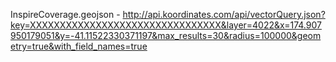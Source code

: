 InspireCoverage.geojson - http://api.koordinates.com/api/vectorQuery.json?key=XXXXXXXXXXXXXXXXXXXXXXXXXXXXXXXX&layer=4022&x=174.907950179051&y=-41.11522330371197&max_results=30&radius=100000&geometry=true&with_field_names=true